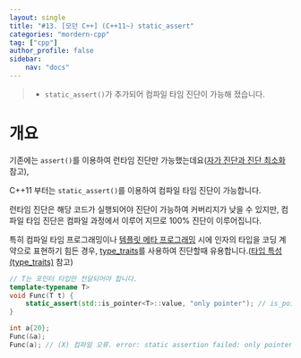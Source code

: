 ```yaml
---
layout: single
title: "#13. [모던 C++] (C++11~) static_assert"
categories: "mordern-cpp"
tag: ["cpp"]
author_profile: false
sidebar: 
    nav: "docs"
---
```


> * `static_assert()`가 추가되어 컴파일 타임 진단이 가능해 졌습니다.

# 개요

기존에는 `assert()`를 이용하여 런타임 진단만 가능했는데요([자가 진단과 진단 최소화](https://tango1202.github.io/classic-cpp-exception/classic-cpp-exception-diagonostics/) 참고),

C++11 부터는 `static_assert()`를 이용하여 컴파일 타임 진단이 가능합니다.

런타임 진단은 해당 코드가 실행되어야 진단이 가능하여 커버리지가 낮을 수 있지만, 컴파일 타임 진단은 컴파일 과정에서 이루어 지므로 100% 진단이 이루어집니다. 

특히 컴파일 타임 프로그래밍이나  [템플릿 메타 프로그래밍](https://tango1202.github.io/classic-cpp-stl/classic-cpp-stl-template-meta-programming/) 시에 인자의 타입을 코딩 계약으로 표현하기 힘든 경우,  [type_traits](https://tango1202.github.io/mordern-cpp/mordern-cpp-type_traits/)를 사용하여 진단할때 유용합니다.([타입 특성(type_traits)](https://tango1202.github.io/mordern-cpp/mordern-cpp-type_-_traits/) 참고)

```cpp
// T는 포인터 타입만 전달되어야 합니다.
template<typename T>
void Func(T t) { 
    static_assert(std::is_pointer<T>::value, "only pointer"); // is_pointer는 C++11에 추가된 type_traits
}

int a{20};
Func(&a);
Func(a); // (X) 컴파일 오류. error: static assertion failed: only pointer
```

